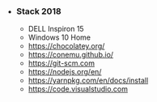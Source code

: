 - ### Stack 2018
  - DELL Inspiron 15
  - Windows 10 Home
  - https://chocolatey.org/
  - https://conemu.github.io/
  - https://git-scm.com
  - https://nodejs.org/en/
  - https://yarnpkg.com/en/docs/install
  - https://code.visualstudio.com

